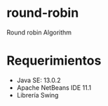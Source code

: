 # round-robin
Round robin Algorithm 

# Requerimientos
* Java SE: 13.0.2
* Apache NetBeans IDE 11.1
* Librería Swing 
